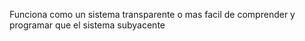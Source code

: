 Funciona como un sistema transparente o mas facil de comprender y programar que el sistema subyacente 